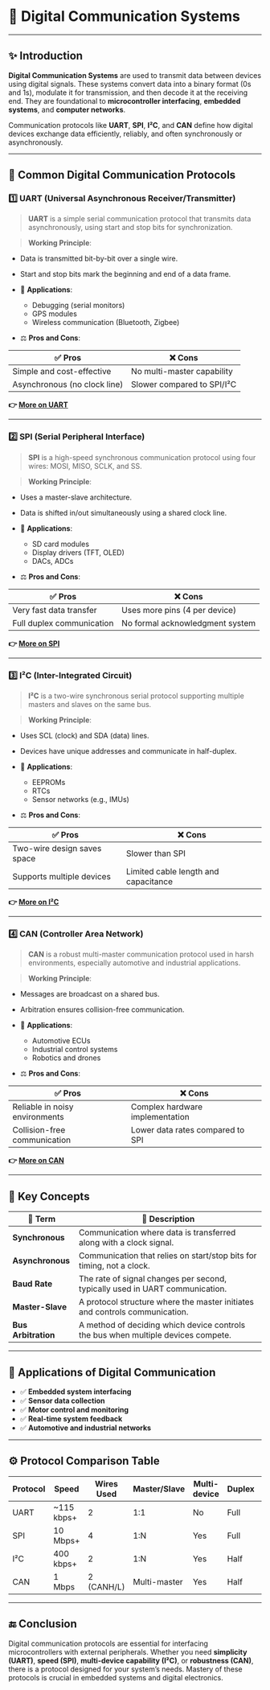 # 📡 **Digital Communication Systems**

---

## ✨ Introduction

**Digital Communication Systems** are used to transmit data between devices using digital signals. These systems convert data into a binary format (0s and 1s), modulate it for transmission, and then decode it at the receiving end. They are foundational to **microcontroller interfacing**, **embedded systems**, and **computer networks**.

Communication protocols like **UART**, **SPI**, **I²C**, and **CAN** define how digital devices exchange data efficiently, reliably, and often synchronously or asynchronously.

---

## 🔹 Common Digital Communication Protocols

### 1️⃣ **UART (Universal Asynchronous Receiver/Transmitter)**

> **UART** is a simple serial communication protocol that transmits data asynchronously, using start and stop bits for synchronization.

> **Working Principle**:  
  - Data is transmitted bit-by-bit over a single wire.  
  - Start and stop bits mark the beginning and end of a data frame.

- 🔌 **Applications**:  
  - Debugging (serial monitors)  
  - GPS modules  
  - Wireless communication (Bluetooth, Zigbee)

- ⚖️ **Pros and Cons**:

| ✅ Pros                       | ❌ Cons                          |
|------------------------------|----------------------------------|
| Simple and cost-effective     | No multi-master capability       |
| Asynchronous (no clock line)  | Slower compared to SPI/I²C       |

**👉 [More on UART](https://learn.sparkfun.com/tutorials/serial-communication/all)**

---

### 2️⃣ **SPI (Serial Peripheral Interface)**

> **SPI** is a high-speed synchronous communication protocol using four wires: MOSI, MISO, SCLK, and SS.

> **Working Principle**:  
  - Uses a master-slave architecture.  
  - Data is shifted in/out simultaneously using a shared clock line.

- 🔌 **Applications**:  
  - SD card modules  
  - Display drivers (TFT, OLED)  
  - DACs, ADCs

- ⚖️ **Pros and Cons**:

| ✅ Pros                         | ❌ Cons                          |
|--------------------------------|----------------------------------|
| Very fast data transfer         | Uses more pins (4 per device)    |
| Full duplex communication       | No formal acknowledgment system  |

**👉 [More on SPI](https://www.analog.com/en/analog-dialogue/articles/introduction-to-spi-interface.html)**

---

### 3️⃣ **I²C (Inter-Integrated Circuit)**

> **I²C** is a two-wire synchronous serial protocol supporting multiple masters and slaves on the same bus.

> **Working Principle**:  
  - Uses SCL (clock) and SDA (data) lines.  
  - Devices have unique addresses and communicate in half-duplex.

- 🔌 **Applications**:  
  - EEPROMs  
  - RTCs  
  - Sensor networks (e.g., IMUs)

- ⚖️ **Pros and Cons**:

| ✅ Pros                         | ❌ Cons                           |
|--------------------------------|-----------------------------------|
| Two-wire design saves space     | Slower than SPI                   |
| Supports multiple devices       | Limited cable length and capacitance |

**👉 [More on I²C](https://learn.sparkfun.com/tutorials/i2c/all)**

---

### 4️⃣ **CAN (Controller Area Network)**

> **CAN** is a robust multi-master communication protocol used in harsh environments, especially automotive and industrial applications.

> **Working Principle**:  
  - Messages are broadcast on a shared bus.  
  - Arbitration ensures collision-free communication.

- 🔌 **Applications**:  
  - Automotive ECUs  
  - Industrial control systems  
  - Robotics and drones

- ⚖️ **Pros and Cons**:

| ✅ Pros                            | ❌ Cons                            |
|-----------------------------------|------------------------------------|
| Reliable in noisy environments     | Complex hardware implementation    |
| Collision-free communication       | Lower data rates compared to SPI   |

**👉 [More on CAN](https://www.ni.com/en-us/innovations/can-protocol.html)**

---

## 🧠 Key Concepts

| 🔑 Term                     | 📖 Description                                                                 |
|-----------------------------|------------------------------------------------------------------------------|
| **Synchronous**             | Communication where data is transferred along with a clock signal.          |
| **Asynchronous**            | Communication that relies on start/stop bits for timing, not a clock.       |
| **Baud Rate**               | The rate of signal changes per second, typically used in UART communication.|
| **Master-Slave**            | A protocol structure where the master initiates and controls communication. |
| **Bus Arbitration**         | A method of deciding which device controls the bus when multiple devices compete. |

---

## 📌 Applications of Digital Communication

- ✅ **Embedded system interfacing**  
- ✅ **Sensor data collection**  
- ✅ **Motor control and monitoring**  
- ✅ **Real-time system feedback**  
- ✅ **Automotive and industrial networks**

---

## ⚙️ Protocol Comparison Table

| Protocol | Speed        | Wires Used | Master/Slave | Multi-device | Duplex     | Complexity  |
|----------|--------------|------------|--------------|--------------|------------|-------------|
| UART     | ~115 kbps+   | 2          | 1:1          | No           | Full       | Low         |
| SPI      | 10 Mbps+     | 4          | 1:N          | Yes          | Full       | Medium      |
| I²C      | 400 kbps+    | 2          | 1:N          | Yes          | Half       | Medium      |
| CAN      | 1 Mbps       | 2 (CANH/L) | Multi-master | Yes          | Half       | High        |

---



## 🔚 Conclusion

Digital communication protocols are essential for interfacing microcontrollers with external peripherals. Whether you need **simplicity (UART)**, **speed (SPI)**, **multi-device capability (I²C)**, or **robustness (CAN)**, there is a protocol designed for your system’s needs. Mastery of these protocols is crucial in embedded systems and digital electronics.


